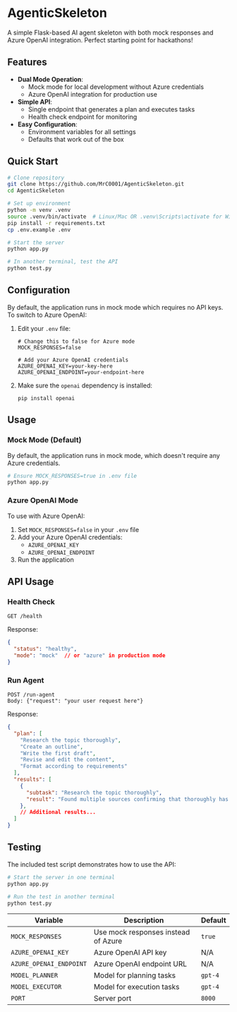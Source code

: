 # AgenticSkeleton

A simple Flask-based AI agent skeleton with both mock responses and Azure OpenAI integration.
Perfect starting point for hackathons!

## Features

- **Dual Mode Operation**: 
  - Mock mode for local development without Azure credentials
  - Azure OpenAI integration for production use
- **Simple API**:
  - Single endpoint that generates a plan and executes tasks
  - Health check endpoint for monitoring
- **Easy Configuration**:
  - Environment variables for all settings
  - Defaults that work out of the box

## Quick Start

```bash
# Clone repository
git clone https://github.com/MrC0001/AgenticSkeleton.git
cd AgenticSkeleton

# Set up environment
python -m venv .venv
source .venv/bin/activate  # Linux/Mac OR .venv\Scripts\activate for Windows
pip install -r requirements.txt
cp .env.example .env

# Start the server
python app.py

# In another terminal, test the API
python test.py
```

## Configuration

By default, the application runs in mock mode which requires no API keys. To switch to Azure OpenAI:

1. Edit your `.env` file:
   ```
   # Change this to false for Azure mode
   MOCK_RESPONSES=false
   
   # Add your Azure OpenAI credentials
   AZURE_OPENAI_KEY=your-key-here
   AZURE_OPENAI_ENDPOINT=your-endpoint-here
   ```

2. Make sure the `openai` dependency is installed:
   ```
   pip install openai
   ```

## Usage

### Mock Mode (Default)

By default, the application runs in mock mode, which doesn't require any Azure credentials.

```bash
# Ensure MOCK_RESPONSES=true in .env file
python app.py
```

### Azure OpenAI Mode

To use with Azure OpenAI:

1. Set `MOCK_RESPONSES=false` in your `.env` file
2. Add your Azure OpenAI credentials:
   - `AZURE_OPENAI_KEY`
   - `AZURE_OPENAI_ENDPOINT`
3. Run the application
## API Usage

### Health Check
```
GET /health
```
Response:
```json
{
  "status": "healthy",
  "mode": "mock"  // or "azure" in production mode
}
```

### Run Agent
```
POST /run-agent
Body: {"request": "your user request here"}
```

Response:
```json
{
  "plan": [
    "Research the topic thoroughly",
    "Create an outline",
    "Write the first draft",
    "Revise and edit the content",
    "Format according to requirements"
  ],
  "results": [
    {
      "subtask": "Research the topic thoroughly",
      "result": "Found multiple sources confirming that thoroughly has significant implications."
    },
    // Additional results...
  ]
}
```

## Testing

The included test script demonstrates how to use the API:

```bash
# Start the server in one terminal
python app.py

# Run the test in another terminal
python test.py
```

| Variable | Description | Default |
|----------|-------------|---------|
| `MOCK_RESPONSES` | Use mock responses instead of Azure | `true` |
| `AZURE_OPENAI_KEY` | Azure OpenAI API key | N/A |
| `AZURE_OPENAI_ENDPOINT` | Azure OpenAI endpoint URL | N/A |
| `MODEL_PLANNER` | Model for planning tasks | `gpt-4` |
| `MODEL_EXECUTOR` | Model for execution tasks | `gpt-4` |
| `PORT` | Server port | `8000` |

